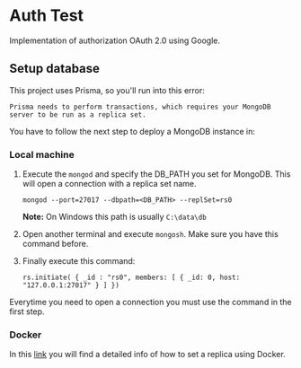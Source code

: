 # Auth Test
Implementation of authorization OAuth 2.0 using Google.

## Setup database
This project uses Prisma, so you'll run into this error:

``` Prisma needs to perform transactions, which requires your MongoDB server to be run as a replica set. ```

You have to follow the next step to deploy a MongoDB instance in:

### Local machine

1. Execute the `mongod` and specify the DB_PATH you set for MongoDB. This will open a connection with a replica set name.

    ```
    mongod --port=27017 --dbpath=<DB_PATH> --replSet=rs0
    ```

    **Note:** On Windows this path is usually `C:\data\db`

2. Open another terminal and execute `mongosh`. Make sure you have this command before.

3. Finally execute this command:

    ```
    rs.initiate( { _id : "rs0", members: [ { _id: 0, host: "127.0.0.1:27017" } ] })
    ```

Everytime you need to open a connection you must use the command in the first step.

### Docker
In this [link](https://github.com/prisma/prisma/discussions/18958#discussioncomment-7269305) you will find a detailed info of how to set a replica using Docker.